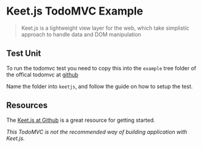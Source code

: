 # Keet.js TodoMVC Example

> Keet.js is a lightweight view layer for the web, which take simplistic approach to handle data and DOM manipulation

## Test Unit

To run the todomvc test you need to copy this into the ```example``` tree folder of the offical todomvc at [github](https://github.com/tastejs/todomvc)

Name the folder into ```keetjs```, and follow the guide on how to setup the test.

## Resources

The [Keet.js at Github](https://github.com/syarul/keet) is a great resource for getting started.

_This TodoMVC is not the recommended way of building application with Keet.js._

